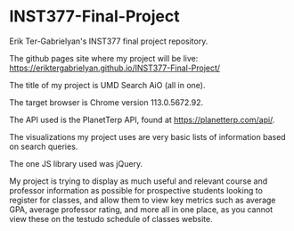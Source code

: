 # INST377-Final-Project
Erik Ter-Gabrielyan's INST377 final project repository.

The github pages site where my project will be live: https://eriktergabrielyan.github.io/INST377-Final-Project/

The title of my project is UMD Search AiO (all in one).

The target browser is Chrome version 	113.0.5672.92.

The API used is the PlanetTerp API, found at https://planetterp.com/api/.

The visualizations my project uses are very basic lists of information based on search queries.

The one JS library used was jQuery.

My project is trying to display as much useful and relevant course and professor information as possible for prospective students looking to register for classes, and allow them to view key metrics such as average GPA, average professor rating, and more all in one place, as you cannot view these on the testudo schedule of classes website.


